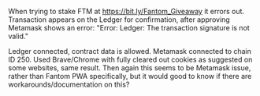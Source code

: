 When trying to stake FTM at 
https://bit.ly/Fantom_Giveaway it errors out. 
Transaction appears on the Ledger for confirmation, after approving Metamask shows an error: "Error: Ledger: The transaction signature is not valid."

Ledger connected, contract data is allowed.
Metamask connected to chain ID 250.
Used Brave/Chrome with fully cleared out cookies as suggested on some websites, same result.
Then again this seems to be Metamask issue, rather than Fantom PWA specifically, but it would good to know if there are workarounds/documentation on this?
